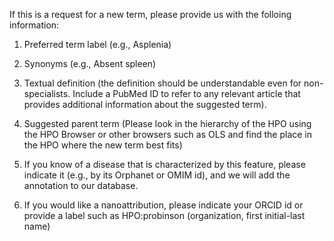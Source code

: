 If this is a request for a new term, please provide us with the folloing information:

1. Preferred term label (e.g., Asplenia)


2. Synonyms (e.g., Absent spleen)


3. Textual definition (the definition should be understandable even for non-specialists. Include a PubMed ID to refer to any relevant article that provides additional information about the suggested term).


4. Suggested parent term (Please look in the hierarchy of the HPO using the HPO Browser or other browsers such as OLS and find the place in the HPO where the new term best fits)


5. If you know of a disease that is characterized by this feature, please indicate it (e.g., by its Orphanet or OMIM id), and we will add the annotation to our database.


6. If you would like a nanoattribution, please indicate your ORCID id or provide a label such as HPO:probinson (organization, first initial-last name)